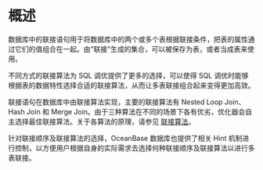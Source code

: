 概述 
=======================

数据库中的联接语句用于将数据库中的两个或多个表根据联接条件，把表的属性通过它们的值组合在一起。由"联接"生成的集合，可以被保存为表，或者当成表来使用。

不同方式的联接算法为 SQL 调优提供了更多的选择，可以使得 SQL 调优时能够根据表的数据特性选择合适的联接算法，从而让多表联接组合起来变得更加高效。

联接语句在数据库中由联接算法实现，主要的联接算法有 Nested Loop Join、Hash Join 和 Merge Join。由于三种算法在不同的场景下各有优劣，优化器会自主选择最佳联接算法。关于各算法的原理，请参见 [联接算法](/zh-CN/6.performance-tuning/5.sql-optimization/4.sql-optimization-1/6.query-optimization/2.join-algorithm/2.join-algorithm-1.md)。

针对联接顺序及联接算法的选择，OceanBase 数据库也提供了相关 Hint 机制进行控制，以方便用户根据自身的实际需求去选择何种联接顺序及联接算法以进行多表联接。

